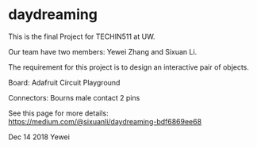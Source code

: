 # daydreaming

This is the final Project for TECHIN511 at UW. 

Our team have two members: Yewei Zhang and Sixuan Li.

The requirement for this project is to design an interactive pair of objects. 


Board: Adafruit Circuit Playground

Connectors: Bourns male contact 2 pins


See this page for more details: https://medium.com/@sixuanli/daydreaming-bdf6869ee68


Dec 14 2018 Yewei
